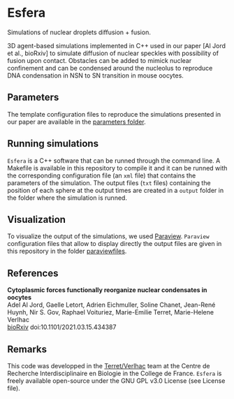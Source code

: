 # Esfera
Simulations of nuclear droplets diffusion + fusion.

3D agent-based simulations implemented in C++ used in our paper [Al Jord et al., bioRxiv] to simulate diffusion of nuclear speckles with possibility of fusion upon contact. Obstacles can be added to mimick nuclear confinement and can be condensed around the nucleolus to reproduce DNA condensation in NSN to SN transition in mouse oocytes.

## Parameters
The template configuration files to reproduce the simulations presented in our paper are available in the [parameters folder](./parameters).  

## Running simulations
`Esfera` is a C++ software that can be runned through the command line. A Makefile is available in this repository to compile it and it can be runned with the corresponding configuration file (an `xml` file) that contains the parameters of the simulation. The output files (`txt` files) containing the position of each sphere at the output times are created in a `output` folder in the folder where the simulation is runned.

## Visualization
To visualize the output of the simulations, we used [Paraview](https://www.paraview.org/). `Paraview` configuration files that allow to display directly the output files are given in this repository in the folder [paraviewfiles](./paraviewfiles).

## References
**Cytoplasmic forces functionally reorganize nuclear condensates in oocytes**
<br>Adel Al Jord, Gaelle Letort, Adrien Eichmuller, Soline Chanet, Jean-René Huynh, Nir S. Gov, Raphael Voituriez, Marie-Emilie Terret, Marie-Helene Verlhac
<br>[bioRxiv](https://www.biorxiv.org/content/10.1101/2021.03.15.434387v2) doi:10.1101/2021.03.15.434387

## Remarks
This code was developped in the [Terret/Verlhac](https://www.college-de-france.fr/site/en-cirb/Terret-Verlhac.htm "website team") team at the Centre de Recherche Interdisciplinaire en Biologie in the College de France.
`Esfera` is freely available open-source under the GNU GPL v3.0 License (see License file). 
